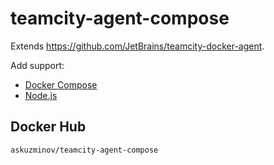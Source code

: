 # teamcity-agent-compose

Extends <https://github.com/JetBrains/teamcity-docker-agent>.

Add support:

- [Docker Compose](https://docs.docker.com/compose/)
- [Node.js](https://nodejs.org)

## Docker Hub

`askuzminov/teamcity-agent-compose`
